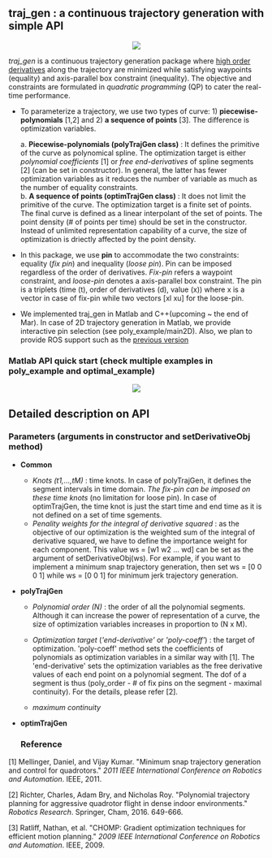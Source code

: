 ## traj_gen :  a continuous trajectory generation with simple API

<p align = "center">
<img src= "https://github.com/icsl-Jeon/traj_gen2/blob/master/img/tutorial.gif">
</p>

*traj_gen* is a continuous trajectory generation package where <u>high order derivatives</u> 
along the trajectory are minimized while satisfying waypoints (equality) and axis-parallel box constraint (inequality). The objective and constraints are formulated in *quadratic programming* (QP) to cater the real-time performance. 

- To parameterize a trajectory, we use two types of curve: 1) **piecewise-polynomials** [1,2] and 2) **a sequence of points** [3]. 
The difference is optimization variables.   

  a. **Piecewise-polynomials (polyTrajGen class)** : It defines the primitive of the curve as polynomical spline. The optimization target is either *polynomial coefficients* [1] or *free end-derivatives* of spline segments [2] (can be set in constructor). In general, the latter has fewer optimization variables as it reduces the number of variable as much as the number of equality constraints.    
  b. **A sequence of points (optimTrajGen class)** : It does not limit the primitive of the curve. The optimization target is a finite set of points. The final curve is defined as a linear interpolant of the set of points. The point density (# of points per time) should be set in the constructor. Instead of unlimited representation capability of a curve, the size of optimization is driectly affected by the point density.          
  
- In this package, we use **pin** to accommodate the two constraints: equality (*fix pin*) and inequality (*loose pin*). Pin can be imposed regardless of the order of derivatives. *Fix-pin* refers a waypoint constraint, 
and *loose-pin* denotes a axis-parallel box constraint. The pin is a triplets (time (t), order of derivatives (d), value (x)) where x is 
a vector in case of fix-pin while two vectors [xl xu] for the loose-pin.  

 - We implemented traj_gen in Matlab and C++(upcoming ~ the end of Mar). In case of 2D trajectory generation in Matlab, we provide interactive pin selection (see poly_example/main2D).
Also, we plan to provide ROS support such as the [previous version](https://github.com/icsl-Jeon/traj_gen)


### Matlab API quick start (check multiple examples in poly_example and optimal_example)
<p align = "center">
<img src= "https://github.com/icsl-Jeon/traj_gen2/blob/master/img/quick_start.png">
</p>

## Detailed description on API

### Parameters (arguments in constructor and setDerivativeObj method)
- **Common** 
  - *Knots (t1,...,tM)* : time knots. In case of polyTrajGen, it defines the segment intervals in time domain. *The fix-pin can be imposed on these time knots* (no limitation for loose pin). In case of optimTrajGen, the time knot is just the start time and end time as it is not defined on a set of time sgements. 
  - *Penality weights for the integral of derivative squared* : as the objective of our optimization is the weighted sum of the integral of derivative squared, we have to define the importance weight for each component. This value ws = [w1 w2 ... wd] can be set as the argument of setDerivativeObj(ws). For example, if you want to implement a minimum snap trajectory generation, then set ws = [0 0 0 1] while ws = [0 0 1] for minimum jerk trajectory generation.
  
- **polyTrajGen**
  - *Polynomial order (N)* : the order of all the polynomial segments. Although it can increase the power of representation of a curve, the size of optimization variables increases in proportion to (N x M).   
  - *Optimization target* (*'end-derivative'* or *'poly-coeff'*) : the target of optimization. 'poly-coeff' method sets the coefficients of polynomials as optimization variables in a similar way with [1]. The 'end-derivative' sets the optimization variables as the free derivative values of each end point on a polynomial segment. The dof of a segment is thus (poly_order - # of fix pins on the segment - maximal continuity). For the details, please refer [2].   
    
  - *maximum continuity* 
- **optimTrajGen**

  ### Reference 

[1] Mellinger, Daniel, and Vijay Kumar. "Minimum snap trajectory generation and control for quadrotors." *2011 IEEE International Conference on Robotics and Automation*. IEEE, 2011.

[2] Richter, Charles, Adam Bry, and Nicholas Roy. "Polynomial trajectory planning for aggressive quadrotor flight in dense indoor environments." *Robotics Research*. Springer, Cham, 2016. 649-666.

[3] Ratliff, Nathan, et al. "CHOMP: Gradient optimization techniques for efficient motion planning." *2009 IEEE International Conference on Robotics and Automation*. IEEE, 2009.
